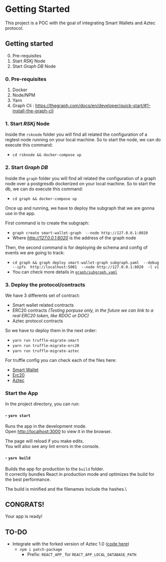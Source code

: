 # Getting Started 

This project is a POC with the goal of integrating Smart Wallets and Aztec protocol.

## Getting started
0. Pre-requisites
1. Start *RSKj* Node
2. Start *Graph DB* Node

### 0. Pre-requisites
1. Docker
1. Node/NPM
1. Yarn
1. Graph Cli : https://thegraph.com/docs/en/developer/quick-start/#1-install-the-graph-cli

### 1. Start *RSKj* Node

Inside the `rsknode` folder you will find all related the configuration of a regtest node running on your local machine.
So to start the node, we can do execute this command:
- `cd rsknode && docker-compose up`

### 2. Start *Graph DB*
Inside the `graph` folder you will find all related the configuration of a graph node over a postgresdb dockerized on your local machine.
So to start the db, we can do execute this command:
- `cd graph && docker-compose up`

Once up and running, we have to deploy the subgraph that we are gonna use in the app.

First command is to create the subgraph:
- `graph create smart-wallet-graph  --node http://127.0.0.1:8020`
- Where *http://127.0.0.1:8020* is the address of the graph node

Then, the second command is for deploying de schema and config of events we are going to track:
- `cd graph && graph deploy smart-wallet-graph subgraph.yaml  --debug --ipfs  http://localhost:5001  --node http://127.0.0.1:8020  -l v1`
- You can check more details in [`graph/subgraph.yaml`](graph/subgraph.yaml)

### 3. Deploy the protocol/contracts

We have 3 differents set of contract:
- Smart wallet related contracts
- ERC20 contracts *(Testing porpuse only, in the future we can link to a real ERC20 token, like RDOC or DOC)*
- Aztec protocol contracts

So we have to deploy them in the next order:
- `yarn run truffle-migrate-smart`
- `yarn run truffle-migrate-erc20`
- `yarn run truffle-migrate-aztec`

For truffle config you can check each of the files here:
- [Smart Wallet](./contracts/smart-wallet/truffle-config.js)
- [Erc20](./contracts/erc20test/truffle-config.js)
- [Aztec](./contracts/aztec/truffle-config.js)



### Start the App

In the project directory, you can run:

#### - `yarn start`

Runs the app in the development mode.\
Open [http://localhost:3000](http://localhost:3000) to view it in the browser.

The page will reload if you make edits.\
You will also see any lint errors in the console.

#### - `yarn build`

Builds the app for production to the `build` folder.\
It correctly bundles React in production mode and optimizes the build for the best performance.

The build is minified and the filenames include the hashes.\

## CONGRATS!
Your app is ready!


## TO-DO
- Integrate with the forked version of Aztec 1.0 ([code here](https://github.com/patogallaiovlabs/AZTEC/tree/develop_rsk)) 
    - `npm i patch-package`
        - Prefix: `REACT_APP_` for `REACT_APP_LOCAL_DATABASE_PATH`
